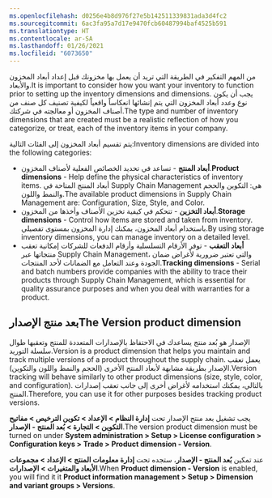 ```yaml
---
ms.openlocfilehash: d0256e4b8d976f27e5b142511339831ada3d4fc2
ms.sourcegitcommit: 6ac3fa95a7d17e9470fcb60487994baf4525b591
ms.translationtype: HT
ms.contentlocale: ar-SA
ms.lasthandoff: 01/26/2021
ms.locfileid: "6073650"
---
```

<span data-ttu-id="4528f-101">من المهم التفكير في الطريقة التي تريد أن يعمل بها مخزونك قبل إعداد أبعاد المخزون والأبعاد.</span><span class="sxs-lookup"><span data-stu-id="4528f-101">It is important to consider how you want your inventory to function prior to setting up the inventory dimensions and dimensions.</span></span> <span data-ttu-id="4528f-102">يجب أن يكون نوع وعدد أبعاد المخزون التي يتم إنشائها انعكاساً واقعياً لكيفية تصنيف كل صنف من أصناف المخزون أو معالجته في شركتك.</span><span class="sxs-lookup"><span data-stu-id="4528f-102">The type and number of inventory dimensions that are created must be a realistic reflection of how you categorize, or treat, each of the inventory items in your company.</span></span>

<span data-ttu-id="4528f-103">يتم تقسيم أبعاد المخزون إلى الفئات التالية:</span><span class="sxs-lookup"><span data-stu-id="4528f-103">Inventory dimensions are divided into the following categories:</span></span>

- <span data-ttu-id="4528f-104">**أبعاد المنتج** - تساعد في تحديد الخصائص الفعلية لأصناف المخزون.</span><span class="sxs-lookup"><span data-stu-id="4528f-104">**Product dimensions** - Help define the physical characteristics of inventory items.</span></span> <span data-ttu-id="4528f-105">أبعاد المنتج المتاحة في Supply Chain Management هي: التكوين والحجم والنمط واللون.</span><span class="sxs-lookup"><span data-stu-id="4528f-105">The available product dimensions in Supply Chain Management are: Configuration, Size, Style, and Color.</span></span>
- <span data-ttu-id="4528f-106">**أبعاد التخزين** - تتحكم في كيفية تخزين الأصناف وأخذها من المخزون.</span><span class="sxs-lookup"><span data-stu-id="4528f-106">**Storage dimensions** - Control how items are stored and taken from inventory.</span></span> <span data-ttu-id="4528f-107">باستخدام أبعاد المخزون، يمكنك إدارة المخزون بمستوى تفصيلي.</span><span class="sxs-lookup"><span data-stu-id="4528f-107">By using storage inventory dimensions, you can manage inventory on a detailed level.</span></span> 
- <span data-ttu-id="4528f-108">**أبعاد التعقب** - توفر الأرقام التسلسلية وأرقام الدفعات للشركات إمكانية تعقب منتجاتها عبر Supply Chain Management، والتي تعتبر ضرورية لأغراض ضمان الجودة وعند التعامل مع الضمانات لأحد المنتجات.</span><span class="sxs-lookup"><span data-stu-id="4528f-108">**Tracking dimensions** - Serial and batch numbers provide companies with the ability to trace their products through Supply Chain Management, which is essential for quality assurance purposes and when you deal with warranties for a product.</span></span>

## <a name="the-version-product-dimension"></a><span data-ttu-id="4528f-109">بعد منتج الإصدار</span><span class="sxs-lookup"><span data-stu-id="4528f-109">The Version product dimension</span></span>
<span data-ttu-id="4528f-110">الإصدار هو بُعد منتج يساعدك في الاحتفاظ بالإصدارات المتعددة للمنتج وتعقبها طوال سلسلة التوريد.</span><span class="sxs-lookup"><span data-stu-id="4528f-110">Version is a product dimension that helps you maintain and track multiple versions of a product throughout the supply chain.</span></span> <span data-ttu-id="4528f-111">يعمل تعقب الإصدار بطريقة مشابهة لأبعاد المنتج الأخرى (الحجم والنمط واللون والتكوين).</span><span class="sxs-lookup"><span data-stu-id="4528f-111">Version tracking will behave similarly to other product dimensions (size, style, color, and configuration).</span></span> <span data-ttu-id="4528f-112">بالتالي، يمكنك استخدامه لأغراض أخرى إلى جانب تعقب إصدارات المنتج.</span><span class="sxs-lookup"><span data-stu-id="4528f-112">Therefore, you can use it for other purposes besides tracking product versions.</span></span>

<span data-ttu-id="4528f-113">يجب تشغيل بعد منتج الإصدار تحت **إدارة النظام > الإعداد > تكوين الترخيص > مفاتيح التكوين > التجارة > بُعد المنتج - الإصدار**.</span><span class="sxs-lookup"><span data-stu-id="4528f-113">The version product dimension must be turned on under **System administration > Setup > License configuration > Configuration keys > Trade > Product dimension - Version**.</span></span>

 
<span data-ttu-id="4528f-114">عند تمكين **بُعد المنتج - الإصدار**، ستجده تحت **إدارة معلومات المنتج > الإعداد > مجموعات الأبعاد والمتغيرات > الإصدارات**.</span><span class="sxs-lookup"><span data-stu-id="4528f-114">When **Product dimension - Version** is enabled, you will find it it **Product information management > Setup > Dimension and variant groups > Versions**.</span></span>

